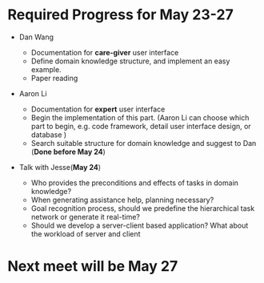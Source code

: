 

Required Progress for May 23-27
=============


 - Dan Wang
	 - Documentation for **care-giver** user interface
	 - Define domain knowledge structure, and implement an easy example. 
	 - Paper reading
 - Aaron Li
	 - Documentation for **expert** user interface
	 - Begin the implementation of this part. (Aaron Li can choose which part to begin, e.g. code framework, detail user interface design, or database )
	 - Search suitable structure for domain knowledge and suggest to Dan (**Done before May 24**)

 - Talk with Jesse(**May 24**)

	 - Who provides the preconditions and effects of tasks in domain knowledge?
	 - When generating assistance help, planning necessary?
	 - Goal recognition process, should we predefine the hierarchical task network or generate it real-time?
	 - Should we develop a server-client based application? What about the workload of server and client

Next meet will be May 27
=============
